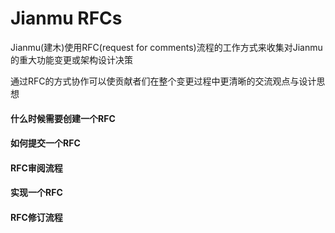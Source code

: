 
# Jianmu RFCs

Jianmu(建木)使用RFC(request for comments)流程的工作方式来收集对Jianmu的重大功能变更或架构设计决策

通过RFC的方式协作可以使贡献者们在整个变更过程中更清晰的交流观点与设计思想

#### 什么时候需要创建一个RFC

#### 如何提交一个RFC

#### RFC审阅流程

#### 实现一个RFC

#### RFC修订流程
